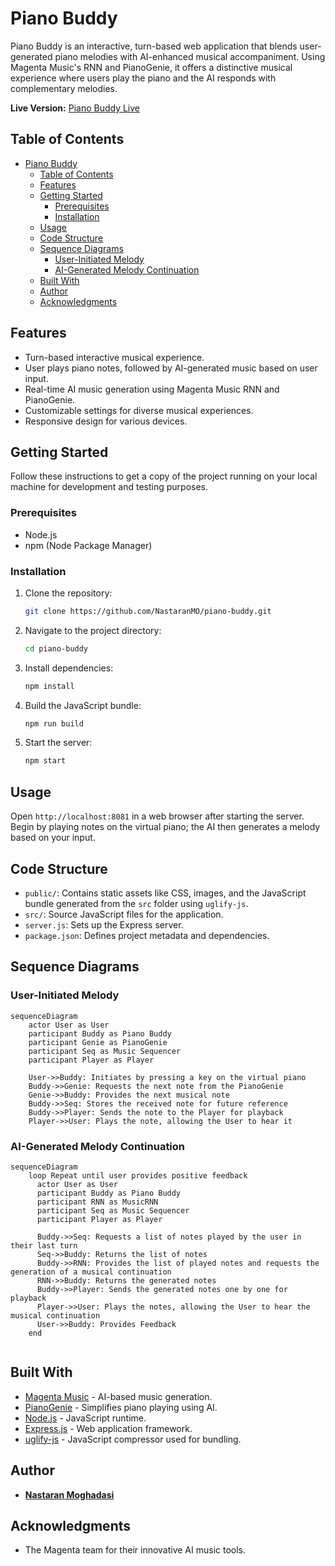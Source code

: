# Piano Buddy

Piano Buddy is an interactive, turn-based web application that blends user-generated piano melodies with AI-enhanced musical accompaniment. Using Magenta Music's RNN and PianoGenie, it offers a distinctive musical experience where users play the piano and the AI responds with complementary melodies.

**Live Version:** [Piano Buddy Live](https://piano-buddy-fb9180660e4f.herokuapp.com/)  

## Table of Contents

- [Piano Buddy](#piano-buddy)
  - [Table of Contents](#table-of-contents)
  - [Features](#features)
  - [Getting Started](#getting-started)
    - [Prerequisites](#prerequisites)
    - [Installation](#installation)
  - [Usage](#usage)
  - [Code Structure](#code-structure)
  - [Sequence Diagrams](#sequence-diagrams)
    - [User-Initiated Melody](#user-initiated-melody)
    - [AI-Generated Melody Continuation](#ai-generated-melody-continuation)
  - [Built With](#built-with)
  - [Author](#author)
  - [Acknowledgments](#acknowledgments)

## Features

- Turn-based interactive musical experience.
- User plays piano notes, followed by AI-generated music based on user input.
- Real-time AI music generation using Magenta Music RNN and PianoGenie.
- Customizable settings for diverse musical experiences.
- Responsive design for various devices.

## Getting Started

Follow these instructions to get a copy of the project running on your local machine for development and testing purposes.

### Prerequisites

- Node.js
- npm (Node Package Manager)

### Installation

1. Clone the repository:
   ```bash
   git clone https://github.com/NastaranMO/piano-buddy.git
   ```
2. Navigate to the project directory:
   ```bash
   cd piano-buddy
   ```
3. Install dependencies:
   ```bash
   npm install
   ```
4. Build the JavaScript bundle:
   ```bash
   npm run build
   ```
5. Start the server:
   ```bash
   npm start
   ```

## Usage

Open `http://localhost:8081` in a web browser after starting the server. Begin by playing notes on the virtual piano; the AI then generates a melody based on your input.

## Code Structure

- `public/`: Contains static assets like CSS, images, and the JavaScript bundle generated from the `src` folder using `uglify-js`.
- `src/`: Source JavaScript files for the application.
- `server.js`: Sets up the Express server.
- `package.json`: Defines project metadata and dependencies.

## Sequence Diagrams

### User-Initiated Melody

```mermaid
sequenceDiagram
    actor User as User
    participant Buddy as Piano Buddy
    participant Genie as PianoGenie
    participant Seq as Music Sequencer
    participant Player as Player
    
    User->>Buddy: Initiates by pressing a key on the virtual piano 
    Buddy->>Genie: Requests the next note from the PianoGenie
    Genie->>Buddy: Provides the next musical note
    Buddy->>Seq: Stores the received note for future reference
    Buddy->>Player: Sends the note to the Player for playback
    Player->>User: Plays the note, allowing the User to hear it

```

### AI-Generated Melody Continuation

```mermaid
sequenceDiagram
    loop Repeat until user provides positive feedback
      actor User as User
      participant Buddy as Piano Buddy
      participant RNN as MusicRNN
      participant Seq as Music Sequencer
      participant Player as Player
      
      Buddy->>Seq: Requests a list of notes played by the user in their last turn
      Seq->>Buddy: Returns the list of notes
      Buddy->>RNN: Provides the list of played notes and requests the generation of a musical continuation
      RNN->>Buddy: Returns the generated notes
      Buddy->>Player: Sends the generated notes one by one for playback
      Player->>User: Plays the notes, allowing the User to hear the musical continuation
      User->>Buddy: Provides Feedback 
    end


```

## Built With

- [Magenta Music](https://magenta.tensorflow.org/) - AI-based music generation.
- [PianoGenie](https://magenta.tensorflow.org/pianogenie) - Simplifies piano playing using AI.
- [Node.js](https://nodejs.org/) - JavaScript runtime.
- [Express.js](https://expressjs.com/) - Web application framework.
- [uglify-js](https://www.npmjs.com/package/uglify-js) - JavaScript compressor used for bundling.

## Author

- **[Nastaran Moghadasi](mailto:nastaran.moghadasi@gmail.com)**

## Acknowledgments

- The Magenta team for their innovative AI music tools.
